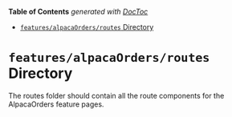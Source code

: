 <!-- START doctoc generated TOC please keep comment here to allow auto update -->
<!-- DON'T EDIT THIS SECTION, INSTEAD RE-RUN doctoc TO UPDATE -->

**Table of Contents** _generated with [DocToc](https://github.com/thlorenz/doctoc)_

- [`features/alpacaOrders/routes` Directory](#featuresalpacaordersroutes-directory)

<!-- END doctoc generated TOC please keep comment here to allow auto update -->

# `features/alpacaOrders/routes` Directory

The routes folder should contain all the route components for the AlpacaOrders feature pages.
